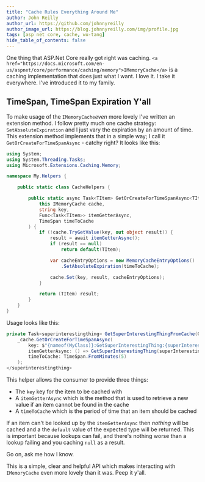 ```yaml
---
title: "Cache Rules Everything Around Me"
author: John Reilly
author_url: https://github.com/johnnyreilly
author_image_url: https://blog.johnnyreilly.com/img/profile.jpg
tags: [asp net core, cache, wu-tang]
hide_table_of_contents: false
---
```

One thing that ASP.Net Core really got right was caching. `<a href="https://docs.microsoft.com/en-us/aspnet/core/performance/caching/memory">IMemoryCache</a>` is a caching implementation that does just what I want. I love it. I take it everywhere. I've introduced it to my family.

 ## TimeSpan, TimeSpan Expiration Y'all

To make usage of the `IMemoryCache`*even* more lovely I've written an extension method. I follow pretty much one cache strategy: `SetAbsoluteExpiration` and I just vary the expiration by an amount of time. This extension method implements that in a simple way; I call it `GetOrCreateForTimeSpanAsync` \- catchy right? It looks like this:

```cs
using System;
using System.Threading.Tasks;
using Microsoft.Extensions.Caching.Memory;

namespace My.Helpers {

    public static class CacheHelpers {

        public static async Task<TItem> GetOrCreateForTimeSpanAsync<TItem>(
            this IMemoryCache cache,
            string key,
            Func<Task<TItem>> itemGetterAsync,
            TimeSpan timeToCache
        ) {
            if (!cache.TryGetValue(key, out object result)) {
                result = await itemGetterAsync();
                if (result == null)
                    return default(TItem);

                var cacheEntryOptions = new MemoryCacheEntryOptions()
                    .SetAbsoluteExpiration(timeToCache);

                cache.Set(key, result, cacheEntryOptions);
            }

            return (TItem) result;
        }
    }
}
```

Usage looks like this:

```cs
private Task<superinterestingthing> GetSuperInterestingThingFromCache(Guid superInterestingThingId) => 
    _cache.GetOrCreateForTimeSpanAsync(
        key: $"{nameof(MyClass)}:GetSuperInterestingThing:{superInterestingThingId}",
        itemGetterAsync: () => GetSuperInterestingThing(superInterestingThingId),
        timeToCache: TimeSpan.FromMinutes(5)
    );
</superinterestingthing>
```

This helper allows the consumer to provide three things:

- The `key` key for the item to be cached with
- A `itemGetterAsync` which is the method that is used to retrieve a new value if an item cannot be found in the cache
- A `timeToCache` which is the period of time that an item should be cached

<!-- -->

If an item can't be looked up by the `itemGetterAsync` then *nothing* will be cached and a the `default` value of the expected type will be returned. This is important because lookups can fail, and there's nothing worse than a lookup failing and you caching `null` as a result.

Go on, ask me how I know.

This is a simple, clear and helpful API which makes interacting with `IMemoryCache` even more lovely than it was. Peep it y'all.


